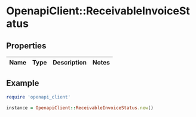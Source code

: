 # OpenapiClient::ReceivableInvoiceStatus

## Properties

| Name | Type | Description | Notes |
| ---- | ---- | ----------- | ----- |

## Example

```ruby
require 'openapi_client'

instance = OpenapiClient::ReceivableInvoiceStatus.new()
```

